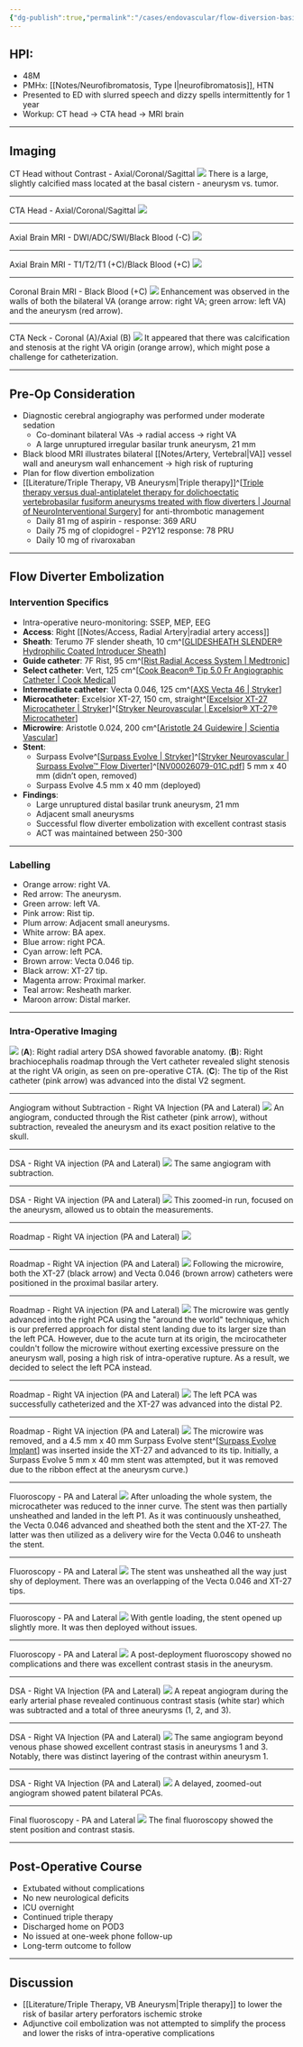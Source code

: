 ```yaml
---
{"dg-publish":true,"permalink":"/cases/endovascular/flow-diversion-basilar-aneurysm/","tags":["stent","aneurysm","aneurysm/unruptured","DSA","Surpass"],"created":"2023-10-26T10:44:30.000-07:00","updated":"2023-10-30T21:13:37.590-07:00"}
---
```



## HPI:

- 48M
- PMHx: [[Notes/Neurofibromatosis, Type I\|neurofibromatosis]], HTN
- Presented to ED with slurred speech and dizzy spells intermittently for 1 year
- Workup: CT head -> CTA head -> MRI brain

---

## Imaging

CT Head without Contrast - Axial/Coronal/Sagittal
![](https://i.imgur.com/pLy5Y7q.jpg)
There is a large, slightly calcified mass located at the basal cistern - aneurysm vs. tumor.

---

CTA Head - Axial/Coronal/Sagittal
![](https://i.imgur.com/xtp3lot.jpg)

---

Axial Brain MRI - DWI/ADC/SWI/Black Blood (-C)
![](https://i.imgur.com/LL7npJC.jpg)

---

Axial Brain MRI - T1/T2/T1 (+C)/Black Blood (+C)
![](https://i.imgur.com/XV6yOzg.jpg)

---

Coronal Brain MRI - Black Blood (+C)
![](https://i.imgur.com/tC9NvlM.jpg)
Enhancement was observed in the walls of both the bilateral VA (orange arrow: right VA; green arrow: left VA) and the aneurysm (red arrow).

---

CTA Neck - Coronal (A)/Axial (B)
![](https://i.imgur.com/ErEqwJ6.jpg)
It appeared that there was calcification and stenosis at the right VA origin (orange arrow), which might pose a challenge for catheterization.

---

## Pre-Op Consideration

- Diagnostic cerebral angiography was performed under moderate sedation
	- Co-dominant bilateral VAs -> radial access -> right VA
	- A large unruptured irregular basilar trunk aneurysm, 21 mm
- Black blood MRI illustrates bilateral [[Notes/Artery, Vertebral\|VA]] vessel wall and aneurysm wall enhancement -> high risk of rupturing
- Plan for flow divertion embolization
- [[Literature/Triple Therapy, VB Aneurysm\|Triple therapy]]^[[Triple therapy versus dual-antiplatelet therapy for dolichoectatic vertebrobasilar fusiform aneurysms treated with flow diverters | Journal of NeuroInterventional Surgery](https://jnis.bmj.com/content/15/7/655)] for anti-thrombotic management
	- Daily 81 mg of aspirin - response: 369 ARU
	- Daily 75 mg of clopidogrel - P2Y12 response: 78 PRU
	- Daily 10 mg of rivaroxaban

---

## Flow Diverter Embolization

### Intervention Specifics

- Intra-operative neuro-monitoring: SSEP, MEP, EEG
- **Access**: Right [[Notes/Access, Radial Artery\|radial artery access]]
- **Sheath**: Terumo 7F slender sheath, 10 cm^[[GLIDESHEATH SLENDER® Hydrophilic Coated Introducer Sheath](https://terumois.com/products/access/glidesheath-slender-introducer-sheath.html)]
- **Guide catheter**: 7F Rist, 95 cm^[[Rist Radial Access System | Medtronic](https://www.medtronic.com/us-en/healthcare-professionals/products/neurological/access-delivery-nv/rist-radial-access-system.html)]
- **Select catheter**: Vert, 125 cm^[[Cook Beacon® Tip 5.0 Fr Angiographic Catheter | Cook Medical](https://www.cookmedical.com/products/f3521610-2414-4b83-8fe1-3ab22f433a27/)]
- **Intermediate catheter**: Vecta 0.046, 125 cm^[[AXS Vecta 46 | Stryker](https://www.stryker.com/us/en/neurovascular/products/axs-vecta-46.html)]
- **Microcatheter**: Excelsior XT-27, 150 cm, straight^[[Excelsior XT-27 Microcatheter | Stryker](https://www.stryker.com/us/en/neurovascular/products/excelsior--xt-27--microcatheter.html)]^[[Stryker Neurovascular | Excelsior® XT-27® Microcatheter](https://www.strykerneurovascular.com/us/products/access/excelsior-xt-27-microcatheter)]
- **Microwire**: Aristotle 0.024, 200 cm^[[Aristotle 24 Guidewire | Scientia Vascular](https://www.scientiavascular.com/aristotle-24-guidewire)]
- **Stent**: 
	- Surpass Evolve^[[Surpass Evolve | Stryker](https://www.stryker.com/us/en/neurovascular/products/surpass-evolve.html)]^[[Stryker Neurovascular | Surpass Evolve™ Flow Diverter](https://www.strykerneurovascular.com/uk/products/hemorrhagic/surpass-evolve-flow-diverter)]^[[NV00026079-01C.pdf](https://www.strykerneurovascular.com/downloads/NV00026079-01C.pdf)] 5 mm x 40 mm (didn’t open, removed)
	- Surpass Evolve 4.5 mm x 40 mm (deployed)
- **Findings**:
	- Large unruptured distal basilar trunk aneurysm, 21 mm
	- Adjacent small aneurysms
	- Successful flow diverter embolization with excellent contrast stasis
	- ACT was maintained between 250-300

---

### Labelling

- Orange arrow: right VA.
- Red arrow: The aneurysm.
- Green arrow: left VA.
- Pink arrow: Rist tip.
- Plum arrow: Adjacent small aneurysms.
- White arrow: BA apex.
- Blue arrow: right PCA.
- Cyan arrow: left PCA.
- Brown arrow: Vecta 0.046 tip.
- Black arrow: XT-27 tip.
- Magenta arrow: Proximal marker.
- Teal arrow: Resheath marker.
- Maroon arrow: Distal marker.

---

### Intra-Operative Imaging

![](https://i.imgur.com/3ajtmaj.jpg)
(**A**): Right radial artery DSA showed favorable anatomy.
(**B**): Right brachiocephalis roadmap through the Vert catheter revealed slight stenosis at the right VA origin, as seen on pre-operative CTA.
(**C**): The tip of the Rist catheter (pink arrow) was advanced into the distal V2 segment.

---

Angiogram without Subtraction - Right VA Injection (PA and Lateral)
![](https://i.imgur.com/dMWICiT.jpg)
An angiogram, conducted through the Rist catheter (pink arrow), without subtraction, revealed the aneurysm and its exact position relative to the skull.

---

DSA - Right VA injection (PA and Lateral)
![](https://i.imgur.com/jDqJAhX.jpg)
The same angiogram with subtraction.

---

DSA - Right VA injection (PA and Lateral)
![](https://i.imgur.com/YxbM1PK.jpg)
This zoomed-in run, focused on the aneurysm, allowed us to obtain the measurements.

---

Roadmap - Right VA injection (PA and Lateral)
![](https://i.imgur.com/xsvKzDU.jpg)

---

Roadmap - Right VA injection (PA and Lateral)
![](https://i.imgur.com/A5aW9C9.jpg)
Following the microwire, both the XT-27 (black arrow) and Vecta 0.046 (brown arrow) catheters were positioned in the proximal basilar artery.

---

Roadmap - Right VA injection (PA and Lateral)
![](https://i.imgur.com/KP8IFgi.jpg)
The microwire was gently advanced into the right PCA using the "around the world" technique, which is our preferred approach for distal stent landing due to its larger size than the left PCA. However, due to the acute turn at its origin, the mcirocatheter couldn't follow the microwire without exerting excessive pressure on the aneurysm wall, posing a high risk of intra-operative rupture. As a result, we decided to select the left PCA instead.

---

Roadmap - Right VA injection (PA and Lateral)
![](https://i.imgur.com/pcrAfxy.jpg)
The left PCA was successfully catheterized and the XT-27 was advanced into the distal  P2.

---

Roadmap - Right VA injection (PA and Lateral)
![](https://i.imgur.com/tfbvrsS.jpg)
The microwire was removed, and a 4.5 mm x 40 mm Surpass Evolve stent^[[Surpass Evolve Implant](https://jnis.bmj.com/content/neurintsurg/12/10/974/F1.large.jpg)] was inserted inside the XT-27 and advanced to its tip. Initially, a Surpass Evolve 5 mm x 40 mm stent was attempted, but it was removed due to the ribbon effect at the aneurysm curve.)

---

Fluoroscopy - PA and Lateral
![](https://i.imgur.com/DeAdZRj.jpg)
After unloading the whole system, the microcatheter was reduced to the inner curve. The stent was then partially unsheathed and landed in the left P1. As it was continuously unsheathed, the Vecta 0.046 advanced and sheathed both the stent and the XT-27. The latter was then utilized as a delivery wire for the Vecta 0.046 to unsheath the stent.

---

Fluoroscopy - PA and Lateral
![](https://i.imgur.com/I9yNcRo.jpg)
The stent was unsheathed all the way just shy of deployment. There was an overlapping of the Vecta 0.046 and XT-27 tips.

---

Fluoroscopy - PA and Lateral
![](https://i.imgur.com/VvkDpPs.jpg)
With gentle loading, the stent opened up slightly more. It was then deployed without issues.

---

Fluoroscopy - PA and Lateral
![](https://i.imgur.com/zaei4kp.jpg)
A post-deployment fluoroscopy showed no complications and there was excellent contrast stasis in the aneurysm.

---

DSA - Right VA Injection (PA and Lateral)
![](https://i.imgur.com/JNCVfYm.jpg)
A repeat angiogram during the early arterial phase revealed continuous contrast stasis (white star) which was subtracted and a total of three aneurysms (1, 2, and 3).

---

DSA - Right VA Injection (PA and Lateral)
![](https://i.imgur.com/3e7ls3C.jpg)
The same angiogram beyond venous phase showed excellent contrast stasis in aneurysms 1 and 3. Notably, there was distinct layering of the contrast within aneurysm 1.

---

DSA - Right VA Injection (PA and Lateral)
![](https://i.imgur.com/L2z3ikm.jpg)
A delayed, zoomed-out angiogram showed patent bilateral PCAs.

---

Final fluoroscopy - PA and Lateral
![](https://i.imgur.com/dd6Vtln.jpg)
The final fluoroscopy showed the stent position and contrast stasis.

---

## Post-Operative Course

- Extubated without complications
- No new neurological deficits
- ICU overnight
- Continued triple therapy
- Discharged home on POD3
- No issued at one-week phone follow-up
- Long-term outcome to follow

---

## Discussion

- [[Literature/Triple Therapy, VB Aneurysm\|Triple therapy]] to lower the risk of basilar artery perforators ischemic stroke
- Adjunctive coil embolization was not attempted to simplify the process and lower the risks of intra-operative complications
